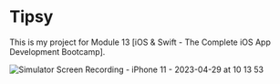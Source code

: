 # Tipsy
This is my project for Module 13 [iOS & Swift - The Complete iOS App Development Bootcamp].

![Simulator Screen Recording - iPhone 11 - 2023-04-29 at 10 13 53](https://user-images.githubusercontent.com/94724654/235289333-ad22dd8e-1bf1-49d6-8172-313e965d8748.gif)
